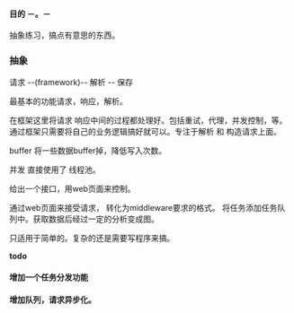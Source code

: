 #### 目的 －。－    

抽象练习，搞点有意思的东西。


### 抽象   

请求 --(framework)-- 解析 -- 保存    


最基本的功能请求，响应，解析。   

在框架这里将请求 响应中间的过程都处理好。包括重试，代理，并发控制，等。    
通过框架只需要将自己的业务逻辑搞好就可以。专注于解析 和 构造请求上面。    


buffer 将一些数据buffer掉，降低写入次数。   

并发 直接使用了 线程池。



给出一个接口，用web页面来控制。   


通过web页面来接受请求， 转化为middleware要求的格式。 将任务添加任务队列中。获取数据后经过一定的分析变成图。   

只适用于简单的。复杂的还是需要写程序来搞。
     





**todo**     

  
#### 增加一个任务分发功能   
  

#### 增加队列，请求异步化。   
   
 











    



